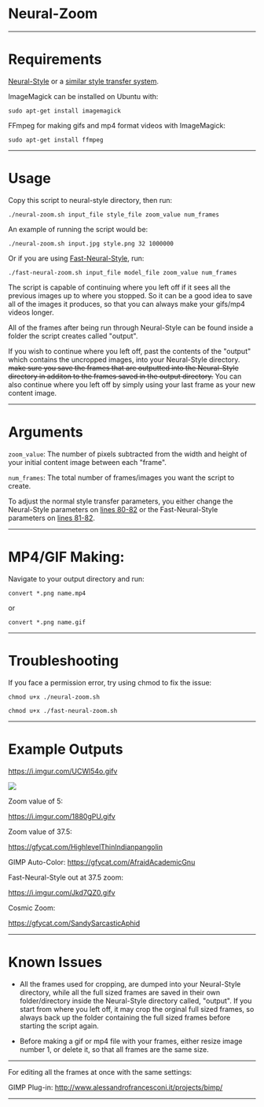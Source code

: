 # Neural-Zoom
---

# Requirements

[Neural-Style](https://github.com/jcjohnson/neural-style) or a [similar style transfer system](https://github.com/jcjohnson/neural-style/wiki/Similar-to-Neural-Style).

ImageMagick can be installed on Ubuntu with:

`sudo apt-get install imagemagick`

FFmpeg for making gifs and mp4 format videos with ImageMagick: 

`sudo apt-get install ffmpeg`



---

# Usage
Copy this script to neural-style directory, then run:

`./neural-zoom.sh input_file style_file zoom_value num_frames`

An example of running the script would be:

`./neural-zoom.sh input.jpg style.png 32 1000000`

Or if you are using [Fast-Neural-Style](https://github.com/jcjohnson/fast-neural-style), run: 

`./fast-neural-zoom.sh input_file model_file zoom_value num_frames`

The script is capable of continuing where you left off if it sees all the previous images up to where you stopped. So it can be a good idea to save all of the images it produces, so that you can always make your gifs/mp4 videos longer.

All of the frames after being run through Neural-Style can be found inside a folder the script creates called "output". 

If you wish to continue where you left off, past the contents of the "output" which contains the uncropped images, into your Neural-Style directory. ~~make sure you save the frames that are outputted into the Neural-Style directory in additon to the frames saved in the output directory.~~  You can also continue where you left off by simply using your last frame as your new content image.

---

# Arguments

`zoom_value`: The number of pixels subtracted from the width and height of your initial content image between each "frame".

`num_frames`: The total number of frames/images you want the script to create.

To adjust the normal style transfer parameters, you either change the Neural-Style parameters on [lines 80-82](https://github.com/ProGamerGov/Neural-Zoom/blob/master/neural-zoom.sh#L80-L82) or the Fast-Neural-Style parameters on [lines 81-82](https://github.com/ProGamerGov/Neural-Zoom/blob/master/fast-neural-zoom.sh#L81-L82).

---

# MP4/GIF Making: 

Navigate to your output directory and run: 

`convert *.png name.mp4`

or 

`convert *.png name.gif`

---
 
# Troubleshooting

If you face a permission error, try using chmod to fix the issue: 

`chmod u+x ./neural-zoom.sh`

`chmod u+x ./fast-neural-zoom.sh`

--- 

# Example Outputs

https://i.imgur.com/UCWl54o.gifv

![](https://i.imgur.com/jcO0qpN.gif)

Zoom value of 5:

https://i.imgur.com/1880gPU.gifv

Zoom value of 37.5:

https://gfycat.com/HighlevelThinIndianpangolin

GIMP Auto-Color: https://gfycat.com/AfraidAcademicGnu

Fast-Neural-Style out at 37.5 zoom:

https://i.imgur.com/Jkd7QZ0.gifv

Cosmic Zoom: 

https://gfycat.com/SandySarcasticAphid

---

# Known Issues

* All the frames used for cropping, are dumped into your Neural-Style directory, while all the full sized frames are saved in their own folder/directory inside the Neural-Style directory called, "output". If you start from where you left off, it may crop the orginal full sized frames, so always back up the folder containing the full sized frames before starting the script again. 

* Before making a gif or mp4 file with your frames, either resize image number 1, or delete it, so that all frames are the same size.


---

For editing all the frames at once with the same settings: 

GIMP Plug-in: http://www.alessandrofrancesconi.it/projects/bimp/

---


